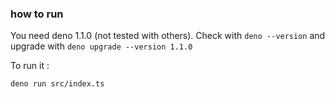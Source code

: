 ### how to run

You need deno 1.1.0 (not tested with others).
Check with `deno --version` and upgrade with `deno upgrade --version 1.1.0`

To run it :

    deno run src/index.ts

